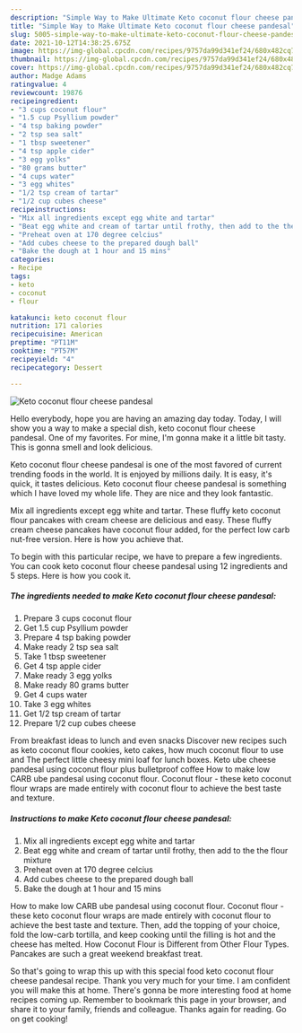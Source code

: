 ```yaml
---
description: "Simple Way to Make Ultimate Keto coconut flour cheese pandesal"
title: "Simple Way to Make Ultimate Keto coconut flour cheese pandesal"
slug: 5005-simple-way-to-make-ultimate-keto-coconut-flour-cheese-pandesal
date: 2021-10-12T14:38:25.675Z
image: https://img-global.cpcdn.com/recipes/9757da99d341ef24/680x482cq70/keto-coconut-flour-cheese-pandesal-recipe-main-photo.jpg
thumbnail: https://img-global.cpcdn.com/recipes/9757da99d341ef24/680x482cq70/keto-coconut-flour-cheese-pandesal-recipe-main-photo.jpg
cover: https://img-global.cpcdn.com/recipes/9757da99d341ef24/680x482cq70/keto-coconut-flour-cheese-pandesal-recipe-main-photo.jpg
author: Madge Adams
ratingvalue: 4
reviewcount: 19876
recipeingredient:
- "3 cups coconut flour"
- "1.5 cup Psyllium powder"
- "4 tsp baking powder"
- "2 tsp sea salt"
- "1 tbsp sweetener"
- "4 tsp apple cider"
- "3 egg yolks"
- "80 grams butter"
- "4 cups water"
- "3 egg whites"
- "1/2 tsp cream of tartar"
- "1/2 cup cubes cheese"
recipeinstructions:
- "Mix all ingredients except egg white and tartar"
- "Beat egg white and cream of tartar until frothy, then add to the the flour mixture"
- "Preheat oven at 170 degree celcius"
- "Add cubes cheese to the prepared dough ball"
- "Bake the dough at 1 hour and 15 mins"
categories:
- Recipe
tags:
- keto
- coconut
- flour

katakunci: keto coconut flour 
nutrition: 171 calories
recipecuisine: American
preptime: "PT11M"
cooktime: "PT57M"
recipeyield: "4"
recipecategory: Dessert

---
```



![Keto coconut flour cheese pandesal](https://img-global.cpcdn.com/recipes/9757da99d341ef24/680x482cq70/keto-coconut-flour-cheese-pandesal-recipe-main-photo.jpg)

Hello everybody, hope you are having an amazing day today. Today, I will show you a way to make a special dish, keto coconut flour cheese pandesal. One of my favorites. For mine, I'm gonna make it a little bit tasty. This is gonna smell and look delicious.

Keto coconut flour cheese pandesal is one of the most favored of current trending foods in the world. It is enjoyed by millions daily. It is easy, it's quick, it tastes delicious. Keto coconut flour cheese pandesal is something which I have loved my whole life. They are nice and they look fantastic.

Mix all ingredients except egg white and tartar. These fluffy keto coconut flour pancakes with cream cheese are delicious and easy. These fluffy cream cheese pancakes have coconut flour added, for the perfect low carb nut-free version. Here is how you achieve that.


To begin with this particular recipe, we have to prepare a few ingredients. You can cook keto coconut flour cheese pandesal using 12 ingredients and 5 steps. Here is how you cook it.

<!--inarticleads1-->

##### The ingredients needed to make Keto coconut flour cheese pandesal:

1. Prepare 3 cups coconut flour
1. Get 1.5 cup Psyllium powder
1. Prepare 4 tsp baking powder
1. Make ready 2 tsp sea salt
1. Take 1 tbsp sweetener
1. Get 4 tsp apple cider
1. Make ready 3 egg yolks
1. Make ready 80 grams butter
1. Get 4 cups water
1. Take 3 egg whites
1. Get 1/2 tsp cream of tartar
1. Prepare 1/2 cup cubes cheese


From breakfast ideas to lunch and even snacks Discover new recipes such as keto coconut flour cookies, keto cakes, how much coconut flour to use and The perfect little cheesy mini loaf for lunch boxes. Keto ube cheese pandesal using coconut flour plus bulletproof coffee How to make low CARB ube pandesal using coconut flour. Coconut flour - these keto coconut flour wraps are made entirely with coconut flour to achieve the best taste and texture. 

<!--inarticleads2-->

##### Instructions to make Keto coconut flour cheese pandesal:

1. Mix all ingredients except egg white and tartar
1. Beat egg white and cream of tartar until frothy, then add to the the flour mixture
1. Preheat oven at 170 degree celcius
1. Add cubes cheese to the prepared dough ball
1. Bake the dough at 1 hour and 15 mins


How to make low CARB ube pandesal using coconut flour. Coconut flour - these keto coconut flour wraps are made entirely with coconut flour to achieve the best taste and texture. Then, add the topping of your choice, fold the low-carb tortilla, and keep cooking until the filling is hot and the cheese has melted. How Coconut Flour is Different from Other Flour Types. Pancakes are such a great weekend breakfast treat. 

So that's going to wrap this up with this special food keto coconut flour cheese pandesal recipe. Thank you very much for your time. I am confident you will make this at home. There's gonna be more interesting food at home recipes coming up. Remember to bookmark this page in your browser, and share it to your family, friends and colleague. Thanks again for reading. Go on get cooking!
